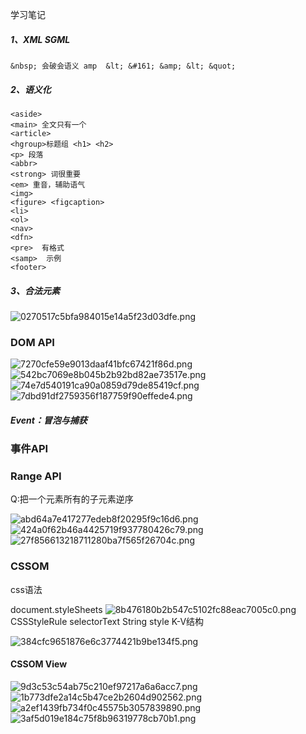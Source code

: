 学习笔记
##### 1、XML SGML 
``&nbsp; 会破会语义
amp  &lt;
&#161;
&amp;
&lt;
&quot;
``
##### 2、语义化

```
<aside>
<main> 全文只有一个
<article>
<hgroup>标题组 <h1> <h2>
<p> 段落
<abbr>
<strong> 词很重要
<em> 重音，辅助语气
<img>
<figure> <figcaption>
<li>
<ol>
<nav>
<dfn>
<pre>  有格式
<samp>  示例
<footer>

```

##### 3、合法元素

![0270517c5bfa984015e14a5f23d03dfe.png](evernotecid://725EDF89-9BBC-488E-95B1-5F483F5827F7/appyinxiangcom/17650854/ENResource/p658)

### DOM API
![7270cfe59e9013daaf41bfc67421f86d.png](evernotecid://725EDF89-9BBC-488E-95B1-5F483F5827F7/appyinxiangcom/17650854/ENResource/p659)
![542bc7069e8b045b2b92bd82ae73517e.png](evernotecid://725EDF89-9BBC-488E-95B1-5F483F5827F7/appyinxiangcom/17650854/ENResource/p660)
![74e7d540191ca90a0859d79de85419cf.png](evernotecid://725EDF89-9BBC-488E-95B1-5F483F5827F7/appyinxiangcom/17650854/ENResource/p661)
![7dbd91df2759356f187759f90effede4.png](evernotecid://725EDF89-9BBC-488E-95B1-5F483F5827F7/appyinxiangcom/17650854/ENResource/p662)
##### Event：冒泡与捕获

### 事件API
### Range API

Q:把一个元素所有的子元素逆序


![abd64a7e417277edeb8f20295f9c16d6.png](evernotecid://725EDF89-9BBC-488E-95B1-5F483F5827F7/appyinxiangcom/17650854/ENResource/p663)
![424a0f62b46a4425719f937780426c79.png](evernotecid://725EDF89-9BBC-488E-95B1-5F483F5827F7/appyinxiangcom/17650854/ENResource/p664)
![27f856613218711280ba7f565f26704c.png](evernotecid://725EDF89-9BBC-488E-95B1-5F483F5827F7/appyinxiangcom/17650854/ENResource/p665)


### CSSOM
css语法

document.styleSheets
![8b476180b2b547c5102fc88eac7005c0.png](evernotecid://725EDF89-9BBC-488E-95B1-5F483F5827F7/appyinxiangcom/17650854/ENResource/p666)
CSSStyleRule
    selectorText  String
    style K-V结构
    
    
![384cfc9651876e6c3774421b9be134f5.png](evernotecid://725EDF89-9BBC-488E-95B1-5F483F5827F7/appyinxiangcom/17650854/ENResource/p667)
 
 
 #### CSSOM View
 ![9d3c53c54ab75c210ef97217a6a6acc7.png](evernotecid://725EDF89-9BBC-488E-95B1-5F483F5827F7/appyinxiangcom/17650854/ENResource/p668)
 ![1b773dfe2a14c5b47ce2b2604d902562.png](evernotecid://725EDF89-9BBC-488E-95B1-5F483F5827F7/appyinxiangcom/17650854/ENResource/p669)
 ![a2ef1439fb734f0c45575b3057839890.png](evernotecid://725EDF89-9BBC-488E-95B1-5F483F5827F7/appyinxiangcom/17650854/ENResource/p670)
 ![3af5d019e184c75f8b96319778cb70b1.png](evernotecid://725EDF89-9BBC-488E-95B1-5F483F5827F7/appyinxiangcom/17650854/ENResource/p671)
 